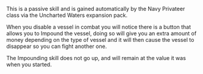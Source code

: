 ---
---
This is a passive skill and is gained automatically by the Navy Privateer class via the Uncharted Waters expansion pack.

When you disable a vessel in combat you will notice there is a button that allows you to Impound the vessel, doing so will give you an extra amount of money depending on the type of vessel and it will then cause the vessel to disappear so you can fight another one.

The Impounding skill does not go up, and will remain at the value it was when you started.